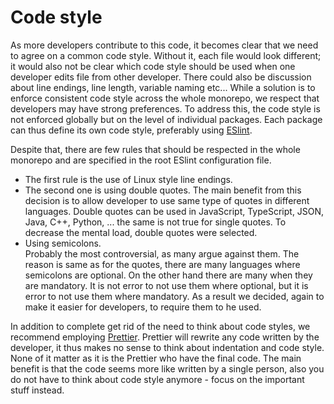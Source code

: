 # Code style
As more developers contribute to this code, it becomes clear that we need to agree on a common code style.
Without it, each file would look different; it would also not be clear which code style should be used when one developer edits file from other developer.
There could also be discussion about line endings, line length, variable naming etc...
While a solution is to enforce consistent code style across the whole monorepo, we respect that developers may have strong preferences.
To address this, the code style is not enforced globally but on the level of individual packages.
Each package can thus define its own code style, preferably using [ESlint](https://eslint.org/).

Despite that, there are few rules that should be respected in the whole monorepo and are specified in the root ESlint configuration file.
 * The first rule is the use of Linux style line endings. 
 * The second one is using double quotes. 
   The main benefit from this decision is to allow developer to use same type of quotes in different languages. 
   Double quotes can be used in JavaScript, TypeScript, JSON, Java, C++, Python, ... the same is not true for single quotes.
   To decrease the mental load, double quotes were selected.
 * Using semicolons.  
   Probably the most controversial, as many argue against them.
   The reason is same as for the quotes, there are many languages where semicolons are optional.
   On the other hand there are many when they are mandatory.
   It is not error to not use them where optional, but it is error to not use them where mandatory.
   As a result we decided, again to make it easier for developers, to require them to he used.

In addition to complete get rid of the need to think about code styles, we recommend employing [Prettier](https://prettier.io/).
Prettier will rewrite any code written by the developer, it thus makes no sense to think about indentation and code style.
None of it matter as it is the Prettier who have the final code. 
The main benefit is that the code seems more like written by a single person, also you do not have to think about code style anymore - focus on the important stuff instead.
